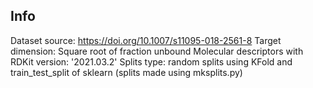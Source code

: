 Info
----

Dataset source: https://doi.org/10.1007/s11095-018-2561-8
Target dimension: Square root of fraction unbound
Molecular descriptors with RDKit version: '2021.03.2'
Splits type: random splits using KFold and train_test_split of sklearn (splits made using mksplits.py)


